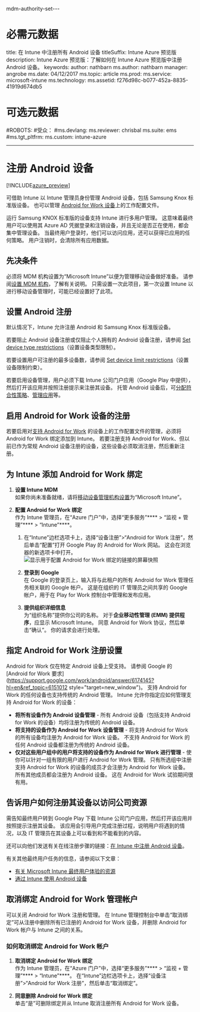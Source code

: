 mdm-authority-set---
# <a name="required-metadata"></a>必需元数据

title: 在 Intune 中注册所有 Android 设备 titleSuffix: Intune Azure 预览版 description: Intune Azure 预览版：了解如何在 Intune Azure 预览版中注册 Android 设备。
keywords: author: nathbarn ms.author: nathbarn manager: angrobe ms.date: 04/12/2017 ms.topic: article ms.prod: ms.service: microsoft-intune ms.technology: ms.assetid: f276d98c-b077-452a-8835-41919d674db5

# <a name="optional-metadata"></a>可选元数据

#<a name="robots"></a>ROBOTS:
#<a name="audience"></a>受众：
#<a name="msdevlang"></a>ms.devlang:
ms.reviewer: chrisbal ms.suite: ems
#<a name="mstgtpltfrm"></a>ms.tgt_pltfrm:
ms.custom: intune-azure

---

# <a name="enroll-android-devices"></a>注册 Android 设备

[!INCLUDE[azure_preview](./includes/azure_preview.md)]

可借助 Intune 以 Intune 管理员身份管理 Android 设备，包括 Samsung Knox 标准版设备。 也可以管理 [Android for Work 设备](#enable-enrollment-of-android-for-work-devices)上的工作配置文件。

运行 Samsung KNOX 标准版的设备支持 Intune 进行多用户管理。 这意味着最终用户可以使用其 Azure AD 凭据登录和注销设备，并且无论是否正在使用，都会集中管理设备。 当最终用户登录时，他们可以访问应用，还可以获得已应用的任何策略。 用户注销时，会清除所有应用数据。

## <a name="prerequisite"></a>先决条件

必须将 MDM 机构设置为“Microsoft Intune”以便为管理移动设备做好准备。 请参阅[设置 MDM 机构](mdm-authority-set.md)，了解有关说明。 只需设置一次此项目，第一次设置 Intune 以进行移动设备管理时，可能已经设置好了此项。

## <a name="set-up-android-enrollment"></a>设置 Android 注册

默认情况下，Intune 允许注册 Android 和 Samsung Knox 标准版设备。

若要阻止 Android 设备注册或仅阻止个人拥有的 Android 设备注册，请参阅 [Set device type restrictions](enrollment-restrictions-set.md#set-device-type-restrictions)（设置设备类型限制）。

若要设置用户可注册的最多设备数，请参阅 [Set device limit restrictions](enrollment-restrictions-set.md#set-device-limit-restrictions)（设置设备限制约束）。

若要启用设备管理，用户必须下载 Intune 公司门户应用（Google Play 中提供），然后打开该应用并按照注册提示来注册其设备。 托管 Android 设备后，可[分配符合性策略](compliance-policy-create-android.md)、[管理应用](app-management.md)等。

## <a name="enable-enrollment-of-android-for-work-devices"></a>启用 Android for Work 设备的注册

若要启用对[支持 Android for Work](https://support.google.com/work/android/answer/6174145?hl=en&ref_topic=6151012) 的设备上的工作配置文件的管理，必须将 Android for Work 绑定添加到 Intune。 若要注册支持 Android for Work、但以前已作为常规 Android 设备注册的设备，这些设备必须取消注册，然后重新注册。

## <a name="add-android-for-work-binding-for-intune"></a>为 Intune 添加 Android for Work 绑定

1. **设置 Intune MDM**<br>
如果你尚未准备就绪，请将[移动设备管理机构设置](mdm-authority-set.md)为“Microsoft Intune”。

2. **配置 Android for Work 绑定**<br>
   作为 Intune 管理员，在“Azure 门户”中，选择“更多服务”**** > “监视 + 管理”**** > “Intune”****。

    1. 在“Intune”边栏选项卡上，选择“设备注册”>“Android for Work 注册”，然后单击“配置”打开 Google Play 的 Android for Work 网站。 这会在浏览器的新选项卡中打开。
  ![显示用于配置 Android for Work 绑定的链接的屏幕快照](./media/android-work-bind.png)

    2. **登录到 Google**<br>
   在 Google 的登录页上，输入将与此租户的所有 Android for Work 管理任务相关联的 Google 帐户。 这是在组织的 IT 管理员之间共享的 Google 帐户，用于在 Play for Work 控制台中管理和发布应用。

    3. **提供组织详细信息**<br>
   为“组织名称”提供你公司的名称。 对于**企业移动性管理 (EMM) 提供程序**，应显示 Microsoft Intune。 同意 Android for Work 协议，然后单击“确认”。 你的请求会进行处理。

## <a name="specify-android-for-work-enrollment-settings"></a>指定 Android for Work 注册设置
   Android for Work 仅在特定 Android 设备上受支持。 请参阅 Google 的 [Android for Work 要求](https://support.google.com/work/android/answer/6174145?hl=en&ref_topic=6151012 style="target=new_window")。 支持 Android for Work 的任何设备也支持传统的 Android 管理。  Intune 允许你指定应如何管理支持 Android for Work 的设备：

   - **将所有设备作为 Android 设备管理** - 所有 Android 设备（包括支持 Android for Work 的设备）均将注册为传统的 Android 设备。
   - **将支持的设备作为 Android for Work 设备管理** - 将支持 Android for Work 的所有设备均注册为 Android for Work 设备。 不支持 Android for Work 的任何 Android 设备都注册为传统的 Android 设备。
   - **仅对这些用户组中的用户将支持的设备作为 Android for Work 进行管理** - 使你可以针对一组有限的用户进行 Android for Work 管理。 只有所选组中注册支持 Android for Work 的设备的成员才会注册为 Android for Work 设备。 所有其他成员都会注册为 Android 设备。 这在 Android for Work 试验期间很有用。

<!--  ## Next steps for Android for Work
After configuring the Android for Work binding and settings, you can do the following:
- [Deploy Android for Work apps](android-for-work-apps.md)
- [Add Android for Work configuration policies](android-for-work-policy-settings-in-microsoft-intune.md)  -->

## <a name="tell-your-users-how-to-enroll-their-devices-to-access-company-resources"></a>告诉用户如何注册其设备以访问公司资源

需告知最终用户转到 Google Play 下载 Intune 公司门户应用，然后打开该应用并按照提示注册其设备。 该应用会引导用户完成注册过程，说明用户将遇到的情况，以及 IT 管理员在其设备上可以看到和不能看到的内容。

还可以向他们发送有关在线注册步骤的链接：[在 Intune 中注册 Android 设备](https://docs.microsoft.com/intune-user-help/enroll-your-device-in-intune-android)。

有关其他最终用户任务的信息，请参阅以下文章：

- [有关 Microsoft Intune 最终用户体验的资源](https://docs.microsoft.com/intune-classic/deploy-use/how-to-educate-your-end-users-about-microsoft-intune)
- [通过 Intune 使用 Android 设备](https://docs.microsoft.com/intune-user-help/using-your-android-device-with-intune)

## <a name="unbinding-your-android-for-work-administrative-account"></a>取消绑定 Android for Work 管理帐户

可以关闭 Android for Work 注册和管理。 在 Intune 管理控制台中单击“取消绑定”可从注册中删除所有已注册的 Android for Work 设备，并删除 Android for Work 帐户与 Intune 之间的关系。

### <a name="how-to-unbind-an-android-for-work-account"></a>如何取消绑定 Android for Work 帐户

1. **取消绑定 Android for Work 绑定**<br>
   作为 Intune 管理员，在“Azure 门户”中，选择“更多服务”**** > “监视 + 管理”**** > “Intune”****。  在“Intune”边栏选项卡上，选择“设备注册”>“Android for Work 注册”，然后单击“取消绑定”。

2. **同意删除 Android for Work 绑定**<br>
  单击“是”可删除绑定并从 Intune 取消注册所有 Android for Work 设备。
